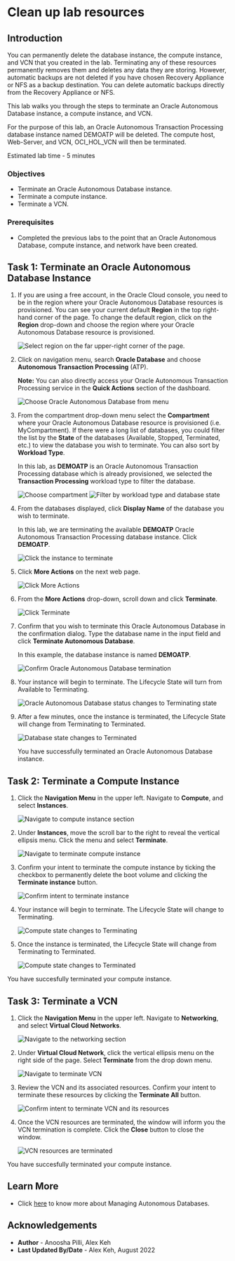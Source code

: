 # Clean up lab resources

## Introduction

You can permanently delete the database instance, the compute instance, and VCN that you created in the lab. Terminating any of these resources permanently removes them and deletes any data they are storing. However, automatic backups are not deleted if you have chosen Recovery Appliance or NFS as a backup destination. You can delete automatic backups directly from the Recovery Appliance or NFS.

This lab walks you through the steps to terminate an Oracle Autonomous Database instance, a compute instance, and VCN.

For the purpose of this lab, an Oracle Autonomous Transaction Processing database instance named DEMOATP will be deleted. The compute host, Web-Server, and VCN, OCI\_HOL\_VCN will then be terminated.

Estimated lab time - 5 minutes

### Objectives

- Terminate an Oracle Autonomous Database instance.
- Terminate a compute instance.
- Terminate a VCN.

### Prerequisites

- Completed the previous labs to the point that an Oracle Autonomous Database, compute instance, and network have been created.

## Task 1: Terminate an Oracle Autonomous Database Instance

1. If you are using a free account, in the Oracle Cloud console, you need to be in the region where your Oracle Autonomous Database resources is provisioned. You can see your current default **Region** in the top right-hand corner of the page. To change the default region, click on the **Region** drop-down and choose the region where your Oracle Autonomous Database resource is provisioned.

    ![Select region on the far upper-right corner of the page.](./images/select-cloud-region.png " ")

2. Click on navigation menu, search **Oracle Database** and choose **Autonomous Transaction Processing** (ATP).

    **Note:** You can also directly access your Oracle Autonomous Transaction Processing service in the **Quick Actions** section of the dashboard.

    ![Choose Oracle Autonomous Database from menu](./images/choose-atp.png " ")

3. From the compartment drop-down menu select the **Compartment** where your Oracle Autonomous Database resource is provisioned (i.e. MyCompartment). If there were a long list of databases, you could filter the list by the **State** of the databases (Available, Stopped, Terminated, etc.) to view the database you wish to terminate. You can also sort by **Workload Type**.

    In this lab, as **DEMOATP** is an Oracle Autonomous Transaction Processing database which is already provisioned, we selected the **Transaction Processing** workload type to filter the database.

    ![Choose compartment](./images/choose-compartment.png " ")
    ![Filter by workload type and database state](./images/choose-state.png " ")

4. From the databases displayed, click **Display Name** of the database you wish to terminate.

    In this lab, we are terminating the available **DEMOATP** Oracle Autonomous Transaction Processing database instance. Click **DEMOATP**.

    ![Click the instance to terminate](./images/demoatp.png " ")

5. Click **More Actions** on the next web page.

    ![Click More Actions](./images/more-actions.png " ")

6. From the **More Actions** drop-down, scroll down and click **Terminate**.

    ![Click Terminate](./images/terminate.png " ")

7. Confirm that you wish to terminate this Oracle Autonomous Database in the confirmation dialog. Type the database name in the input field and click **Terminate Autonomous Database**.

    In this example, the database instance is named **DEMOATP**.

    ![Confirm Oracle Autonomous Database termination](./images/demoatp-terminate.png " ")

8.  Your instance will begin to terminate. The Lifecycle State will turn from Available to Terminating.

    ![Oracle Autonomous Database status changes to Terminating state](./images/terminating.png " ")

9. After a few minutes, once the instance is terminated, the Lifecycle State will change from Terminating to Terminated.

    ![Database state changes to Terminated](./images/terminated.png " ")

    You have successfully terminated an Oracle Autonomous Database instance.

## Task 2: Terminate a Compute Instance

1. Click the **Navigation Menu** in the upper left. Navigate to **Compute**, and select **Instances**.

	![Navigate to compute instance section](./images/compute-instances.png " ")

2. Under **Instances**, move the scroll bar to the right to reveal the vertical ellipsis menu. Click the menu and select **Terminate**.

	![Navigate to terminate compute instance](./images/terminate-compute.png " ")

3. Confirm your intent to terminate the compute instance by ticking the checkbox to permanently delete the boot volume and clicking the **Terminate instance** button.

	![Confirm intent to terminate instance](./images/confirm-compute-termination.png " ")

4. Your instance will begin to terminate. The Lifecycle State will change to Terminating.

	![Compute state changes to Terminating](./images/compute-terminating.png " ")

5. Once the instance is terminated, the Lifecycle State will change from Terminating to Terminated.

	![Compute state changes to Terminated](./images/compute-terminated.png " ")

You have succesfully terminated your compute instance.

## Task 3: Terminate a VCN

1. Click the **Navigation Menu** in the upper left. Navigate to **Networking**, and select **Virtual Cloud Networks**.

	![Navigate to the networking section](./images/networking-vcn.png " ")

2. Under **Virtual Cloud Network**, click the vertical ellipsis menu on the right side of the page. Select **Terminate** from the drop down menu.

	![Navigate to terminate VCN](./images/terminate-network.png " ")

3. Review the VCN and its associated resources. Confirm your intent to terminate these resources by clicking the **Terminate All** button.

	![Confirm intent to terminate VCN and its resources](./images/confirm-vcn-termination.png " ")

4. Once the VCN resources are terminated, the window will inform you the VCN termination is complete. Click the **Close** button to close the window.

	![VCN resources are terminated](./images/vcn-terminated.png " ")

You have succesfully terminated your compute instance.

## Learn More

* Click [here](https://docs.oracle.com/en-us/iaas/exadata/doc/eccmanagingadbs.html#GUID-A00BC3BB-3AE6-4FBF-AEAF-2D9C14CD1D9A) to know more about Managing Autonomous Databases.

## Acknowledgements

* **Author** - Anoosha Pilli, Alex Keh
* **Last Updated By/Date** - Alex Keh, August 2022
